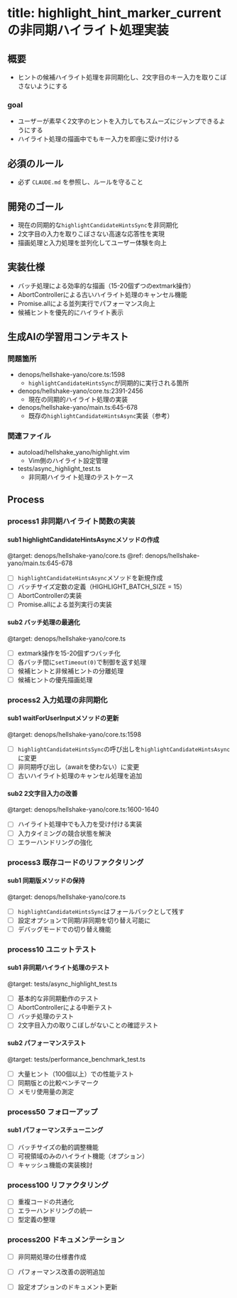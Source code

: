 # title: highlight_hint_marker_currentの非同期ハイライト処理実装

## 概要
- ヒントの候補ハイライト処理を非同期化し、2文字目のキー入力を取りこぼさないようにする

### goal
- ユーザーが素早く2文字のヒントを入力してもスムーズにジャンプできるようにする
- ハイライト処理の描画中でもキー入力を即座に受け付ける

## 必須のルール
- 必ず `CLAUDE.md` を参照し、ルールを守ること

## 開発のゴール
- 現在の同期的な`highlightCandidateHintsSync`を非同期化
- 2文字目の入力を取りこぼさない高速な応答性を実現
- 描画処理と入力処理を並列化してユーザー体験を向上

## 実装仕様
- バッチ処理による効率的な描画（15-20個ずつのextmark操作）
- AbortControllerによる古いハイライト処理のキャンセル機能
- Promise.allによる並列実行でパフォーマンス向上
- 候補ヒントを優先的にハイライト表示

## 生成AIの学習用コンテキスト
### 問題箇所
- denops/hellshake-yano/core.ts:1598
  - `highlightCandidateHintsSync`が同期的に実行される箇所
- denops/hellshake-yano/core.ts:2391-2456
  - 現在の同期的ハイライト処理の実装
- denops/hellshake-yano/main.ts:645-678
  - 既存の`highlightCandidateHintsAsync`実装（参考）

### 関連ファイル
- autoload/hellshake_yano/highlight.vim
  - Vim側のハイライト設定管理
- tests/async_highlight_test.ts
  - 非同期ハイライト処理のテストケース

## Process
### process1 非同期ハイライト関数の実装
#### sub1 highlightCandidateHintsAsyncメソッドの作成
@target: denops/hellshake-yano/core.ts
@ref: denops/hellshake-yano/main.ts:645-678
- [ ] `highlightCandidateHintsAsync`メソッドを新規作成
- [ ] バッチサイズ定数の定義（HIGHLIGHT_BATCH_SIZE = 15）
- [ ] AbortControllerの実装
- [ ] Promise.allによる並列実行の実装

#### sub2 バッチ処理の最適化
@target: denops/hellshake-yano/core.ts
- [ ] extmark操作を15-20個ずつバッチ化
- [ ] 各バッチ間に`setTimeout(0)`で制御を返す処理
- [ ] 候補ヒントと非候補ヒントの分離処理
- [ ] 候補ヒントの優先描画処理

### process2 入力処理の非同期化
#### sub1 waitForUserInputメソッドの更新
@target: denops/hellshake-yano/core.ts:1598
- [ ] `highlightCandidateHintsSync`の呼び出しを`highlightCandidateHintsAsync`に変更
- [ ] 非同期呼び出し（awaitを使わない）に変更
- [ ] 古いハイライト処理のキャンセル処理を追加

#### sub2 2文字目入力の改善
@target: denops/hellshake-yano/core.ts:1600-1640
- [ ] ハイライト処理中でも入力を受け付ける実装
- [ ] 入力タイミングの競合状態を解決
- [ ] エラーハンドリングの強化

### process3 既存コードのリファクタリング
#### sub1 同期版メソッドの保持
@target: denops/hellshake-yano/core.ts
- [ ] `highlightCandidateHintsSync`はフォールバックとして残す
- [ ] 設定オプションで同期/非同期を切り替え可能に
- [ ] デバッグモードでの切り替え機能

### process10 ユニットテスト
#### sub1 非同期ハイライト処理のテスト
@target: tests/async_highlight_test.ts
- [ ] 基本的な非同期動作のテスト
- [ ] AbortControllerによる中断テスト
- [ ] バッチ処理のテスト
- [ ] 2文字目入力の取りこぼしがないことの確認テスト

#### sub2 パフォーマンステスト
@target: tests/performance_benchmark_test.ts
- [ ] 大量ヒント（100個以上）での性能テスト
- [ ] 同期版との比較ベンチマーク
- [ ] メモリ使用量の測定

### process50 フォローアップ
#### sub1 パフォーマンスチューニング
- [ ] バッチサイズの動的調整機能
- [ ] 可視領域のみのハイライト機能（オプション）
- [ ] キャッシュ機能の実装検討

### process100 リファクタリング
- [ ] 重複コードの共通化
- [ ] エラーハンドリングの統一
- [ ] 型定義の整理

### process200 ドキュメンテーション
- [ ] 非同期処理の仕様書作成
- [ ] パフォーマンス改善の説明追加
- [ ] 設定オプションのドキュメント更新


